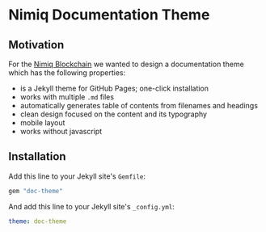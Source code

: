 # Nimiq Documentation Theme

## Motivation
For the [Nimiq Blockchain](https://nimiq.com) we wanted to design a documentation theme which has the following properties:

- is a Jekyll theme for GitHub Pages; one-click installation
- works with multiple `.md` files
- automatically generates table of contents from filenames and headings
- clean design focused on the content and its typography
- mobile layout
- works without javascript

## Installation

Add this line to your Jekyll site's `Gemfile`:

```ruby
gem "doc-theme"
```

And add this line to your Jekyll site's `_config.yml`:

```yaml
theme: doc-theme
```